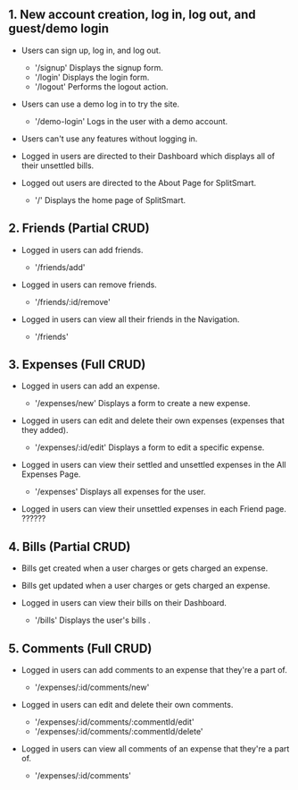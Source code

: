                   

## 1. New account creation, log in, log out, and guest/demo login
* Users can sign up, log in, and log out.
    * '/signup'                   Displays the signup form.
    * '/login'                    Displays the login form.
    * '/logout'                   Performs the logout action.

* Users can use a demo log in to try the site.
    * '/demo-login'               Logs in the user with a demo account.

* Users can't use any features without logging in.
* Logged in users are directed to their Dashboard which displays all of their unsettled bills.
* Logged out users are directed to the About Page for SplitSmart.
    * '/'                 Displays the home page of SplitSmart.






## 2. Friends (Partial CRUD)
* Logged in users can add friends.
    * '/friends/add'                  

* Logged in users can remove friends.
    * '/friends/:id/remove'           

* Logged in users can view all their friends in the Navigation.
    * '/friends'                       







## 3. Expenses (Full CRUD)
* Logged in users can add an expense.
    * '/expenses/new'              Displays a form to create a new expense.

* Logged in users can edit and delete their own expenses (expenses that they added).
    * '/expenses/:id/edit'         Displays a form to edit a specific expense.

* Logged in users can view their settled and unsettled expenses in the All Expenses Page.
    * '/expenses'                  Displays all expenses for the user.


* Logged in users can view their unsettled expenses in each Friend page.
??????





## 4. Bills (Partial CRUD)
* Bills get created when a user charges or gets charged an expense.
* Bills get updated when a user charges or gets charged an expense.
* Logged in users can view their bills on their Dashboard.


    * '/bills'                             Displays the user's bills .



## 5. Comments (Full CRUD)

* Logged in users can add comments to an expense that they're a part of.
    * '/expenses/:id/comments/new'  

* Logged in users can edit and delete their own comments.
    * '/expenses/:id/comments/:commentId/edit'               
    * '/expenses/:id/comments/:commentId/delete' 

* Logged in users can view all comments of an expense that they're a part of.
    * '/expenses/:id/comments' 


                         
             